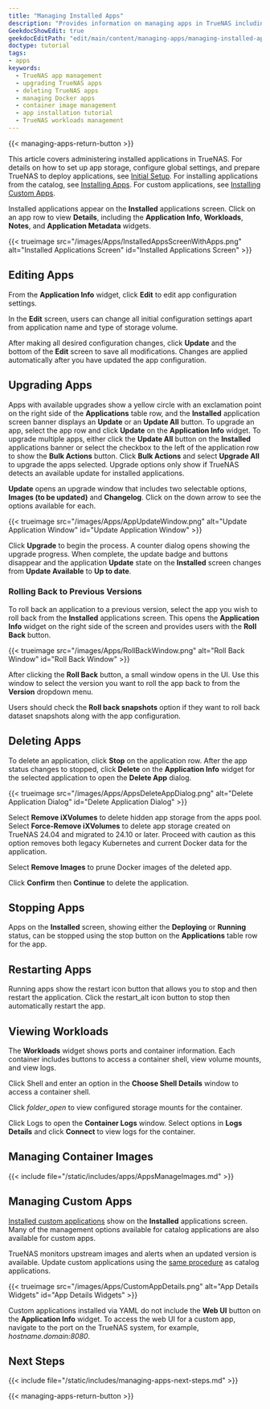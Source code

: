 ```yaml
---
title: "Managing Installed Apps"
description: "Provides information on managing apps in TrueNAS including upgrading, deleting, stopping and starting, and managing container images."
GeekdocShowEdit: true
geekdocEditPath: "edit/main/content/managing-apps/managing-installed-apps.md"
doctype: tutorial
tags:
- apps
keywords:
  - TrueNAS app management
  - upgrading TrueNAS apps
  - deleting TrueNAS apps
  - managing Docker apps
  - container image management
  - app installation tutorial
  - TrueNAS workloads management
---
```


{{< managing-apps-return-button >}}

This article covers administering installed applications in TrueNAS.
For details on how to set up app storage, configure global settings, and prepare TrueNAS to deploy applications, see [Initial Setup](/getting-started/initial-setup).
For installing applications from the catalog, see [Installing Apps](/managing-apps/installing-apps).
For custom applications, see [Installing Custom Apps](/managing-apps/installing-custom-apps).

Installed applications appear on the **Installed** applications screen.
Click on an app row to view **Details**, including the **Application Info**, **Workloads**, **Notes**, and **Application Metadata** widgets.

{{< trueimage src="/images/Apps/InstalledAppsScreenWithApps.png" alt="Installed Applications Screen" id="Installed Applications Screen" >}}

## Editing Apps
From the **Application Info** widget, click **Edit** to edit app configuration settings.

In the **Edit** screen, users can change all initial configuration settings apart from application name and type of storage volume.

After making all desired configuration changes, click **Update** and the bottom of the **Edit** screen to save all modifications. Changes are applied automatically after you have updated the app configuration.

## Upgrading Apps

Apps with available upgrades show a yellow circle with an exclamation point on the right side of the **Applications** table row, and the **Installed** application screen banner displays an **Update** or an **Update All** button.
To upgrade an app, select the app row and click **Update** on the **Application Info** widget.
To upgrade multiple apps, either click the **Update All** button on the **Installed** applications banner or select the checkbox to the left of the application row to show the **Bulk Actions** button.
Click **Bulk Actions** and select **Upgrade All** to upgrade the apps selected.
Upgrade options only show if TrueNAS detects an available update for installed applications.

**Update** opens an upgrade window that includes two selectable options, **Images (to be updated)** and **Changelog**.
Click on the down arrow to see the options available for each.

{{< trueimage src="/images/Apps/AppUpdateWindow.png" alt="Update Application Window" id="Update Application Window" >}}

Click **Upgrade** to begin the process. A counter dialog opens showing the upgrade progress.
When complete, the update badge and buttons disappear and the application **Update** state on the **Installed** screen changes from **Update Available** to **Up to date**.

### Rolling Back to Previous Versions

To roll back an application to a previous version, select the app you wish to roll back from the **Installed** applications screen. This opens the **Application Info** widget on the right side of the screen and provides users with the **Roll Back** button.

{{< trueimage src="/images/Apps/RollBackWindow.png" alt="Roll Back Window" id="Roll Back Window" >}}

After clicking the **Roll Back** button, a small window opens in the UI. Use this window to select the version you want to roll the app back to from the **Version** dropdown menu.

Users should check the **Roll back snapshots** option if they want to roll back dataset snapshots along with the app configuration. 

## Deleting Apps

To delete an application, click <i class="fa fa-stop" aria-hidden="true"></i> **Stop** on the application row.
After the app status changes to stopped, click **Delete** on the **Application Info** widget for the selected application to open the **Delete App** dialog.

{{< trueimage src="/images/Apps/AppsDeleteAppDialog.png" alt="Delete Application Dialog" id="Delete Application Dialog" >}}

Select **Remove iXVolumes** to delete hidden app storage from the apps pool.
Select **Force-Remove iXVolumes** to delete app storage created on TrueNAS 24.04 and migrated to 24.10 or later.
Proceed with caution as this option removes both legacy Kubernetes and current Docker data for the application.

Select **Remove Images** to prune Docker images of the deleted app.

Click **Confirm** then **Continue** to delete the application.

## Stopping Apps

Apps on the **Installed** screen, showing either the **Deploying** or **Running** status, can be stopped using the stop button on the **Applications** table row for the app.

## Restarting Apps

Running apps show the restart icon button that allows you to stop and then restart the application.
Click the <span class="material-icons">restart_alt</span> icon button to stop then automatically restart the app.

## Viewing Workloads
The **Workloads** widget shows ports and container information.
Each container includes buttons to access a container shell, view volume mounts, and view logs.

Click <span class="iconify" data-icon="mdi:console" title="Shell">Shell</span> and enter an option in the **Choose Shell Details** window to access a container shell.

Click <i class="material-icons" aria-hidden="true" title="Volume Mounts">folder_open</i> to view configured storage mounts for the container.

Click <span class="iconify" data-icon="mdi:text-box" title="Logs">Logs</span> to open the **Container Logs** window.
Select options in **Logs Details** and click **Connect** to view logs for the container.

## Managing Container Images

{{< include file="/static/includes/apps/AppsManageImages.md" >}}

## Managing Custom Apps

[Installed custom applications](/managing-apps/installing-custom-apps) show on the **Installed** applications screen.
Many of the management options available for catalog applications are also available for custom apps.

TrueNAS monitors upstream images and alerts when an updated version is available.
Update custom applications using the [same procedure](/managing-apps/managing-installed-apps/#upgrading-apps) as catalog applications.

{{< trueimage src="/images/Apps/CustomAppDetails.png" alt="App Details Widgets" id="App Details Widgets" >}}

Custom applications installed via YAML do not include the **Web UI** button on the **Application Info** widget.
To access the web UI for a custom app, navigate to the port on the TrueNAS system, for example, *hostname.domain:8080*.

## Next Steps

{{< include file="/static/includes/managing-apps-next-steps.md" >}}

{{< managing-apps-return-button >}}
